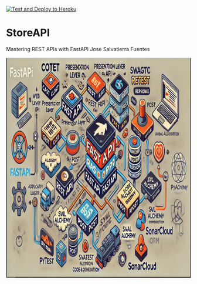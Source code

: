 [![Test and Deploy to Heroku](https://github.com/erjijogeorge/StoreAPI/actions/workflows/python-app.yml/badge.svg?branch=master)](https://github.com/erjijogeorge/StoreAPI/actions/workflows/python-app.yml)
# StoreAPI
Mastering REST APIs with FastAPI
Jose Salvatierra Fuentes

<p align="center"> 
  <img src="zimages/Capture.PNG" alt="process" height="600px" width="764px">
</p>
